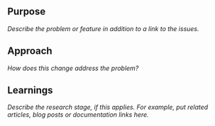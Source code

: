 ## Purpose
_Describe the problem or feature in addition to a link to the issues._

## Approach
_How does this change address the problem?_

## Learnings
_Describe the research stage, if this applies. For example, put related articles, blog posts or documentation links here._
